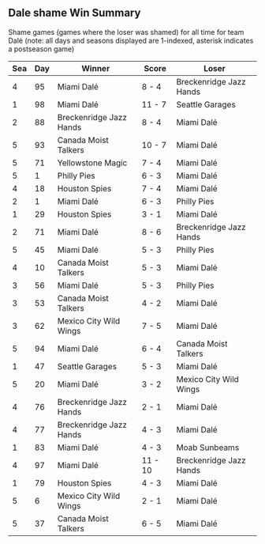 ## Dale shame Win Summary



Shame games (games where the loser was shamed) for all time for team Dalé (note: all days and seasons displayed are 1-indexed, asterisk indicates a postseason game)


| Sea | Day | Winner | Score | Loser | 
| ------ |------ |------ |------ |------ |
| 4 | 95 | Miami Dalé | 8 - 4 | Breckenridge Jazz Hands | 
| 1 | 98 | Miami Dalé | 11 - 7 | Seattle Garages | 
| 2 | 88 | Breckenridge Jazz Hands | 8 - 4 | Miami Dalé | 
| 5 | 93 | Canada Moist Talkers | 10 - 7 | Miami Dalé | 
| 5 | 71 | Yellowstone Magic | 7 - 4 | Miami Dalé | 
| 5 | 1 | Philly Pies | 6 - 3 | Miami Dalé | 
| 4 | 18 | Houston Spies | 7 - 4 | Miami Dalé | 
| 2 | 1 | Miami Dalé | 6 - 3 | Philly Pies | 
| 1 | 29 | Houston Spies | 3 - 1 | Miami Dalé | 
| 2 | 71 | Miami Dalé | 8 - 6 | Breckenridge Jazz Hands | 
| 5 | 45 | Miami Dalé | 5 - 3 | Philly Pies | 
| 4 | 10 | Canada Moist Talkers | 5 - 3 | Miami Dalé | 
| 3 | 56 | Miami Dalé | 5 - 3 | Philly Pies | 
| 3 | 53 | Canada Moist Talkers | 4 - 2 | Miami Dalé | 
| 3 | 62 | Mexico City Wild Wings | 7 - 5 | Miami Dalé | 
| 5 | 94 | Miami Dalé | 6 - 4 | Canada Moist Talkers | 
| 1 | 47 | Seattle Garages | 5 - 3 | Miami Dalé | 
| 5 | 20 | Miami Dalé | 3 - 2 | Mexico City Wild Wings | 
| 4 | 76 | Breckenridge Jazz Hands | 2 - 1 | Miami Dalé | 
| 4 | 77 | Breckenridge Jazz Hands | 4 - 3 | Miami Dalé | 
| 1 | 83 | Miami Dalé | 4 - 3 | Moab Sunbeams | 
| 4 | 97 | Miami Dalé | 11 - 10 | Breckenridge Jazz Hands | 
| 1 | 79 | Houston Spies | 4 - 3 | Miami Dalé | 
| 5 | 6 | Mexico City Wild Wings | 2 - 1 | Miami Dalé | 
| 5 | 37 | Canada Moist Talkers | 6 - 5 | Miami Dalé | 


